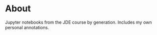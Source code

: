# About

Jupyter notebooks from the JDE course by generation. Includes my own personal annotations.
